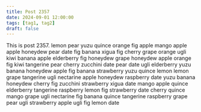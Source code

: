 ```yaml
---
title: Post 2357
date: 2024-09-01 12:00:00
tags: [tag1, tag2]
draft: false
---
```

This is post 2357.
lemon
pear
yuzu
quince
orange
fig
apple
mango
apple
apple
honeydew
pear
date
fig
banana
xigua
fig
cherry
grape
orange
ugli
kiwi
banana
apple
elderberry
fig
honeydew
grape
honeydew
apple
orange
fig
kiwi
tangerine
pear
cherry
zucchini
date
pear
date
ugli
elderberry
yuzu
banana
honeydew
apple
fig
banana
strawberry
yuzu
quince
lemon
lemon
grape
tangerine
ugli
nectarine
apple
honeydew
raspberry
date
yuzu
banana
honeydew
cherry
fig
zucchini
strawberry
xigua
date
mango
apple
quince
elderberry
tangerine
raspberry
lemon
fig
strawberry
date
cherry
quince
mango
grape
ugli
nectarine
fig
banana
quince
tangerine
raspberry
grape
pear
ugli
strawberry
apple
ugli
fig
lemon
date

